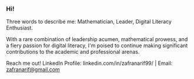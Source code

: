 ### Hi!
Three words to describe me: Mathematician, Leader, Digital Literacy Enthusiast.

With a rare combination of leadership acumen, mathematical prowess, and a fiery passion for digital literacy, I'm poised to continue making significant contributions to the academic and professional arenas.

Reach me out!
LinkedIn Profile: linkedin.com/in/zafranarif99/ | Email: zafranarif@gmail.com
<!--
**zafranarif99/zafranarif99** is a ✨ _special_ ✨ repository because its `README.md` (this file) appears on your GitHub profile.

Here are some ideas to get you started:

- 🔭 I’m currently working on ...
- 🌱 I’m currently learning ...
- 👯 I’m looking to collaborate on ...
- 🤔 I’m looking for help with ...
- 💬 Ask me about ...
- 📫 How to reach me: ...
- 😄 Pronouns: ...
- ⚡ Fun fact: ...
-->
